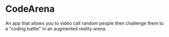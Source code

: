 # CodeArena
An app that allows you to video call random people then challenge them to a "coding battle" in an augmented reality arena. 
